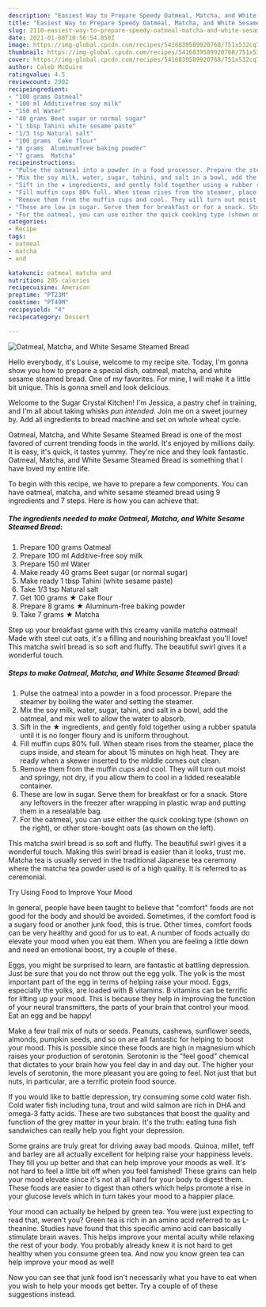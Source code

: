 ```yaml
---
description: "Easiest Way to Prepare Speedy Oatmeal, Matcha, and White Sesame Steamed Bread"
title: "Easiest Way to Prepare Speedy Oatmeal, Matcha, and White Sesame Steamed Bread"
slug: 2110-easiest-way-to-prepare-speedy-oatmeal-matcha-and-white-sesame-steamed-bread
date: 2021-01-08T10:56:54.850Z
image: https://img-global.cpcdn.com/recipes/5416839589920768/751x532cq70/oatmeal-matcha-and-white-sesame-steamed-bread-recipe-main-photo.jpg
thumbnail: https://img-global.cpcdn.com/recipes/5416839589920768/751x532cq70/oatmeal-matcha-and-white-sesame-steamed-bread-recipe-main-photo.jpg
cover: https://img-global.cpcdn.com/recipes/5416839589920768/751x532cq70/oatmeal-matcha-and-white-sesame-steamed-bread-recipe-main-photo.jpg
author: Caleb McGuire
ratingvalue: 4.5
reviewcount: 2902
recipeingredient:
- "100 grams Oatmeal"
- "100 ml Additivefree soy milk"
- "150 ml Water"
- "40 grams Beet sugar or normal sugar"
- "1 tbsp Tahini white sesame paste"
- "1/3 tsp Natural salt"
- "100 grams  Cake flour"
- "8 grams  Aluminumfree baking powder"
- "7 grams  Matcha"
recipeinstructions:
- "Pulse the oatmeal into a powder in a food processor. Prepare the steamer by boiling the water and setting the steamer."
- "Mix the soy milk, water, sugar, tahini, and salt in a bowl, add the oatmeal, and mix well to allow the water to absorb."
- "Sift in the ★ ingredients, and gently fold together using a rubber spatula until it is no longer floury and is uniform throughout."
- "Fill muffin cups 80% full. When steam rises from the steamer, place the cups inside, and steam for about 15 minutes on high heat. They are ready when a skewer inserted to the middle comes out clean."
- "Remove them from the muffin cups and cool. They will turn out moist and springy, not dry, if you allow them to cool in a lidded resealable container."
- "These are low in sugar. Serve them for breakfast or for a snack. Store any leftovers in the freezer after wrapping in plastic wrap and putting them in a resealable bag."
- "For the oatmeal, you can use either the quick cooking type (shown on the right), or other store-bought oats (as shown on the left)."
categories:
- Recipe
tags:
- oatmeal
- matcha
- and

katakunci: oatmeal matcha and 
nutrition: 205 calories
recipecuisine: American
preptime: "PT23M"
cooktime: "PT49M"
recipeyield: "4"
recipecategory: Dessert

---
```



![Oatmeal, Matcha, and White Sesame Steamed Bread](https://img-global.cpcdn.com/recipes/5416839589920768/751x532cq70/oatmeal-matcha-and-white-sesame-steamed-bread-recipe-main-photo.jpg)

Hello everybody, it's Louise, welcome to my recipe site. Today, I'm gonna show you how to prepare a special dish, oatmeal, matcha, and white sesame steamed bread. One of my favorites. For mine, I will make it a little bit unique. This is gonna smell and look delicious.

Welcome to the Sugar Crystal Kitchen! I&#39;m Jessica, a pastry chef in training, and I&#39;m all about taking whisks *pun intended*. Join me on a sweet journey by. Add all ingredients to bread machine and set on whole wheat cycle.

Oatmeal, Matcha, and White Sesame Steamed Bread is one of the most favored of current trending foods in the world. It's enjoyed by millions daily. It is easy, it's quick, it tastes yummy. They're nice and they look fantastic. Oatmeal, Matcha, and White Sesame Steamed Bread is something that I have loved my entire life.


To begin with this recipe, we have to prepare a few components. You can have oatmeal, matcha, and white sesame steamed bread using 9 ingredients and 7 steps. Here is how you can achieve that.

<!--inarticleads1-->

##### The ingredients needed to make Oatmeal, Matcha, and White Sesame Steamed Bread:

1. Prepare 100 grams Oatmeal
1. Prepare 100 ml Additive-free soy milk
1. Prepare 150 ml Water
1. Make ready 40 grams Beet sugar (or normal sugar)
1. Make ready 1 tbsp Tahini (white sesame paste)
1. Take 1/3 tsp Natural salt
1. Get 100 grams ★ Cake flour
1. Prepare 8 grams ★ Aluminum-free baking powder
1. Take 7 grams ★ Matcha


Step up your breakfast game with this creamy vanilla matcha oatmeal! Made with steel cut oats, it&#39;s a filling and nourishing breakfast you&#39;ll love! This matcha swirl bread is so soft and fluffy. The beautiful swirl gives it a wonderful touch. 

<!--inarticleads2-->

##### Steps to make Oatmeal, Matcha, and White Sesame Steamed Bread:

1. Pulse the oatmeal into a powder in a food processor. Prepare the steamer by boiling the water and setting the steamer.
1. Mix the soy milk, water, sugar, tahini, and salt in a bowl, add the oatmeal, and mix well to allow the water to absorb.
1. Sift in the ★ ingredients, and gently fold together using a rubber spatula until it is no longer floury and is uniform throughout.
1. Fill muffin cups 80% full. When steam rises from the steamer, place the cups inside, and steam for about 15 minutes on high heat. They are ready when a skewer inserted to the middle comes out clean.
1. Remove them from the muffin cups and cool. They will turn out moist and springy, not dry, if you allow them to cool in a lidded resealable container.
1. These are low in sugar. Serve them for breakfast or for a snack. Store any leftovers in the freezer after wrapping in plastic wrap and putting them in a resealable bag.
1. For the oatmeal, you can use either the quick cooking type (shown on the right), or other store-bought oats (as shown on the left).


This matcha swirl bread is so soft and fluffy. The beautiful swirl gives it a wonderful touch. Making this swirl bread is easier than it looks, trust me. Matcha tea is usually served in the traditional Japanese tea ceremony where the matcha tea powder used is of a high quality. It is referred to as ceremonial. 

Try Using Food to Improve Your Mood


In general, people have been taught to believe that "comfort" foods are not good for the body and should be avoided. Sometimes, if the comfort food is a sugary food or another junk food, this is true. Other times, comfort foods can be very healthy and good for us to eat. A number of foods actually do elevate your mood when you eat them. When you are feeling a little down and need an emotional boost, try a couple of these.

Eggs, you might be surprised to learn, are fantastic at battling depression. Just be sure that you do not throw out the egg yolk. The yolk is the most important part of the egg in terms of helping raise your mood. Eggs, especially the yolks, are loaded with B vitamins. B vitamins can be terrific for lifting up your mood. This is because they help in improving the function of your neural transmitters, the parts of your brain that control your mood. Eat an egg and be happy!

Make a few trail mix of nuts or seeds. Peanuts, cashews, sunflower seeds, almonds, pumpkin seeds, and so on are all fantastic for helping to boost your mood. This is possible since these foods are high in magnesium which raises your production of serotonin. Serotonin is the "feel good" chemical that dictates to your brain how you feel day in and day out. The higher your levels of serotonin, the more pleasant you are going to feel. Not just that but nuts, in particular, are a terrific protein food source.

If you would like to battle depression, try consuming some cold water fish. Cold water fish including tuna, trout and wild salmon are rich in DHA and omega-3 fatty acids. These are two substances that boost the quality and function of the grey matter in your brain. It's the truth: eating tuna fish sandwiches can really help you fight your depression. 

Some grains are truly great for driving away bad moods. Quinoa, millet, teff and barley are all actually excellent for helping raise your happiness levels. They fill you up better and that can help improve your moods as well. It's not hard to feel a little bit off when you feel famished! These grains can help your mood elevate since it's not at all hard for your body to digest them. These foods are easier to digest than others which helps promote a rise in your glucose levels which in turn takes your mood to a happier place.

Your mood can actually be helped by green tea. You were just expecting to read that, weren't you? Green tea is rich in an amino acid referred to as L-theanine. Studies have found that this specific amino acid can basically stimulate brain waves. This helps improve your mental acuity while relaxing the rest of your body. You probably already knew it is not hard to get healthy when you consume green tea. And now you know green tea can help improve your mood as well!

Now you can see that junk food isn't necessarily what you have to eat when you wish to help your moods get better. Try  a  couple of  of  these  suggestions  instead.


